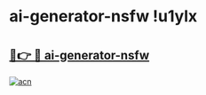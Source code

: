 # ai-generator-nsfw !u1ylx

# <h2><a href="https://i41hpc.esa.edu.pl?title=ai-generator-nsfw&ref=u1ylx">🔗👉 🔴 ai-generator-nsfw</a></h2>

[![acn](https://github.com/user-attachments/assets/0f9c940e-d8b0-45ae-aac7-cd30a18b3e1c)](https://i41hpc.esa.edu.pl?title=ai-generator-nsfw&ref=u1ylx)

